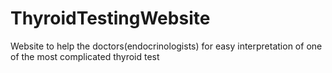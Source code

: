 # ThyroidTestingWebsite
Website to help the doctors(endocrinologists) for easy interpretation of one of the most complicated thyroid test
